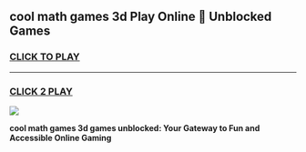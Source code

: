 
## cool math games 3d Play Online 👋 Unblocked Games
<h3>
<a href="https://news.freeplayer.one?title=cool_math_games_3d&ref=17CMG">CLICK TO PLAY</a></h3>
<hr>

<h3>
<a href="https://news.freeplayer.one?title=cool_math_games_3d&ref=17CMG">CLICK 2 PLAY</a>
  
</h3>

<a href="https://news.freeplayer.one?title=cool_math_games_3d&ref=17CMG/"><img src="https://clearcache.store/games.png"></a>


**cool math games 3d games unblocked: Your Gateway to Fun and Accessible Online Gaming**
